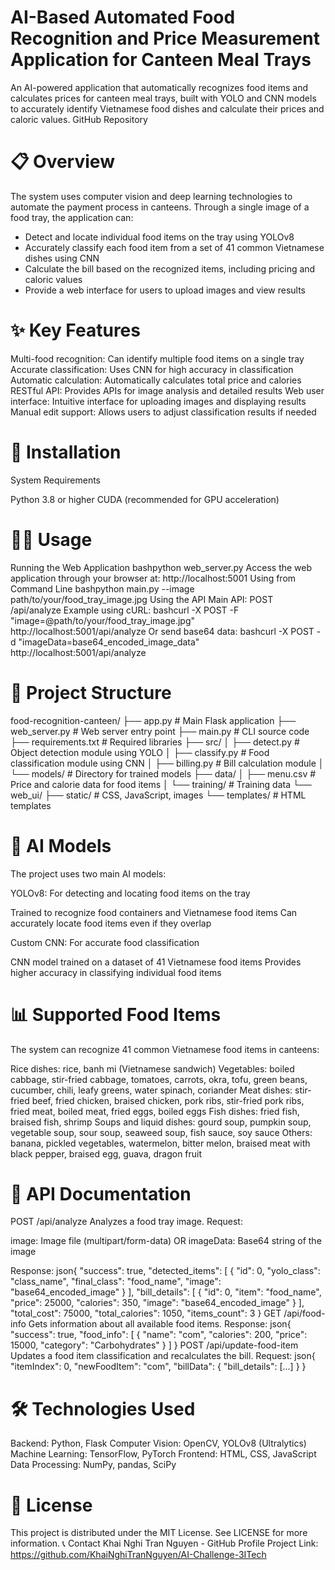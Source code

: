 # AI-Based Automated Food Recognition and Price Measurement Application for Canteen Meal Trays
An AI-powered application that automatically recognizes food items and calculates prices for canteen meal trays, built with YOLO and CNN models to accurately identify Vietnamese food dishes and calculate their prices and caloric values.
GitHub Repository
# 📋 Overview
The system uses computer vision and deep learning technologies to automate the payment process in canteens. Through a single image of a food tray, the application can:

- Detect and locate individual food items on the tray using YOLOv8
- Accurately classify each food item from a set of 41 common Vietnamese dishes using CNN
- Calculate the bill based on the recognized items, including pricing and caloric values
- Provide a web interface for users to upload images and view results

# ✨ Key Features
Multi-food recognition: Can identify multiple food items on a single tray
Accurate classification: Uses CNN for high accuracy in classification
Automatic calculation: Automatically calculates total price and calories
RESTful API: Provides APIs for image analysis and detailed results
Web user interface: Intuitive interface for uploading images and displaying results
Manual edit support: Allows users to adjust classification results if needed

# 🚀 Installation
System Requirements

Python 3.8 or higher
CUDA (recommended for GPU acceleration)


# 🏃‍♂️ Usage
Running the Web Application
bashpython web_server.py
Access the web application through your browser at: http://localhost:5001
Using from Command Line
bashpython main.py --image path/to/your/food_tray_image.jpg
Using the API
Main API: POST /api/analyze
Example using cURL:
bashcurl -X POST -F "image=@path/to/your/food_tray_image.jpg" http://localhost:5001/api/analyze
Or send base64 data:
bashcurl -X POST -d "imageData=base64_encoded_image_data" http://localhost:5001/api/analyze

# 📂 Project Structure
food-recognition-canteen/
├── app.py                  # Main Flask application
├── web_server.py           # Web server entry point
├── main.py                 # CLI source code
├── requirements.txt        # Required libraries
├── src/
│   ├── detect.py           # Object detection module using YOLO
│   ├── classify.py         # Food classification module using CNN
│   ├── billing.py          # Bill calculation module
│   └── models/             # Directory for trained models
├── data/
│   ├── menu.csv            # Price and calorie data for food items
│   └── training/           # Training data
└── web_ui/
    ├── static/             # CSS, JavaScript, images
    └── templates/          # HTML templates
    
# 🧠 AI Models
The project uses two main AI models:

YOLOv8: For detecting and locating food items on the tray

Trained to recognize food containers and Vietnamese food items
Can accurately locate food items even if they overlap


Custom CNN: For accurate food classification

CNN model trained on a dataset of 41 Vietnamese food items
Provides higher accuracy in classifying individual food items


# 📊 Supported Food Items
The system can recognize 41 common Vietnamese food items in canteens:

Rice dishes: rice, banh mi (Vietnamese sandwich)
Vegetables: boiled cabbage, stir-fried cabbage, tomatoes, carrots, okra, tofu, green beans, cucumber, chili, leafy greens, water spinach, coriander
Meat dishes: stir-fried beef, fried chicken, braised chicken, pork ribs, stir-fried pork ribs, fried meat, boiled meat, fried eggs, boiled eggs
Fish dishes: fried fish, braised fish, shrimp
Soups and liquid dishes: gourd soup, pumpkin soup, vegetable soup, sour soup, seaweed soup, fish sauce, soy sauce
Others: banana, pickled vegetables, watermelon, bitter melon, braised meat with black pepper, braised egg, guava, dragon fruit

# 📝 API Documentation
POST /api/analyze
Analyzes a food tray image.
Request:

image: Image file (multipart/form-data)
OR imageData: Base64 string of the image

Response:
json{
  "success": true,
  "detected_items": [
    {
      "id": 0,
      "yolo_class": "class_name",
      "final_class": "food_name",
      "image": "base64_encoded_image"
    }
  ],
  "bill_details": [
    {
      "id": 0,
      "item": "food_name",
      "price": 25000,
      "calories": 350,
      "image": "base64_encoded_image"
    }
  ],
  "total_cost": 75000,
  "total_calories": 1050,
  "items_count": 3
}
GET /api/food-info
Gets information about all available food items.
Response:
json{
  "success": true,
  "food_info": [
    {
      "name": "com",
      "calories": 200,
      "price": 15000,
      "category": "Carbohydrates"
    }
  ]
}
POST /api/update-food-item
Updates a food item classification and recalculates the bill.
Request:
json{
  "itemIndex": 0,
  "newFoodItem": "com",
  "billData": {
    "bill_details": [...]
  }
}
# 🛠️ Technologies Used

Backend: Python, Flask
Computer Vision: OpenCV, YOLOv8 (Ultralytics)
Machine Learning: TensorFlow, PyTorch
Frontend: HTML, CSS, JavaScript
Data Processing: NumPy, pandas, SciPy

# 📄 License
This project is distributed under the MIT License. See LICENSE for more information.
📞 Contact
Khai Nghi Tran Nguyen - GitHub Profile
Project Link: https://github.com/KhaiNghiTranNguyen/AI-Challenge-3ITech
